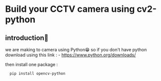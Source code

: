 # Build your CCTV camera using cv2-python

## introduction👀 ##
we are making to camera using Python😁
so if you don't have python 
download using this link : - https://www.python.org/downloads/

then install one package :
```
  pip install opencv-python
  ```

  
